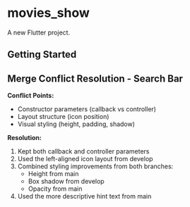# movies_show

A new Flutter project.

## Getting Started
## Merge Conflict Resolution - Search Bar

**Conflict Points:**
- Constructor parameters (callback vs controller)
- Layout structure (icon position)
- Visual styling (height, padding, shadow)

**Resolution:**
1. Kept both callback and controller parameters
2. Used the left-aligned icon layout from develop
3. Combined styling improvements from both branches:
   - Height from main
   - Box shadow from develop
   - Opacity from main
4. Used the more descriptive hint text from main

